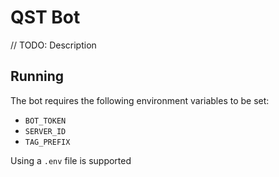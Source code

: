 # QST Bot
// TODO: Description

## Running
The bot requires the following environment variables to be set:
- `BOT_TOKEN`
- `SERVER_ID`
- `TAG_PREFIX`

Using a `.env` file is supported 
